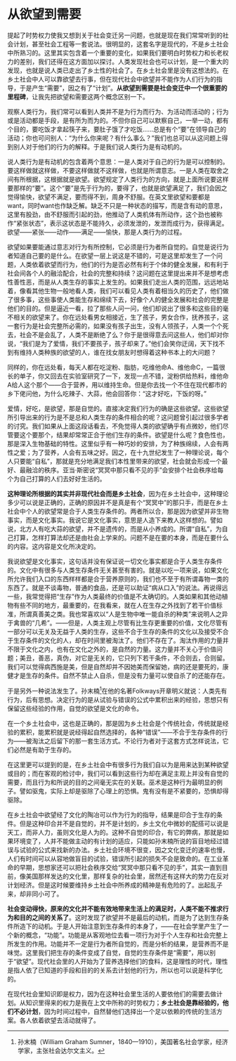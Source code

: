 # 从欲望到需要

提起了时势权力使我又想到关于社会变迁另一问题，也就是现在我们常常听到的社会计划，甚至社会工程等一套说法。很明显的，这套名字是现代的，不是乡土社会中所熟习的。这里其实包含着一个重要的变化，如果我们要明白时势权力和长老权力的差别，我们还得在这方面加以探讨。人类发现社会也可以计划，是一个重大的发现，也就是说人类已走出了乡土性的社会了。在乡土社会里是没有这想法的。在乡土社会中人可以靠欲望去行事，但在现代社会中欲望并不能作为人们行为的指导，于是产生“需要”，因之有了“计划”。**从欲望到需要是社会变迁中一个很重要的里程碑**，让我先把欲望和需要这两个概念区别一下。

观察人类行为，我们常可以看到人类并不是为行为而行为、为活动而活动的；行为或是活动都是手段，是有所为而为的。不但你自己可以默察自己，一举一动，都有个目的，要吃饭才拿起筷子来，要肚子饿了才吃饭……总是有个“要”在领导自己的活动；你也可问别人：“为什么你来呢？有什么事么？”我们也总可以从这问题上得到别人对于他们的行为的解释。于是我们说人类行为是有动机的。

说人类行为是有动机的包含着两个意思：一是人类对于自己的行为是可以控制的。要这样做就这样做，不要这样做就不这样做，也就是所谓意志。一是人类在取舍之间有所根据，这根据就是欲望。欲望规定了人类行为的方向，就是上面所说要这样要那样的“要”。这个“要”是先于行为的，要得了，也就是欲望满足了，我们会因之觉得愉快，欲望不满足，要而得不到，周身不舒服。在英文里欲望和要都是want，同时want也作缺乏解。缺乏不只是一种状态的描写，而是含有动的意思，这里有股劲，由不舒服而引起的劲，他推动了人类机体有所动作，这个劲也被称作“紧张状态”，表示这状态是不能持久，必须发泄的，发泄而成行为，获得满足。欲望——紧张——动作——满足——愉快，那是人类行为的过程。

欲望如果要能通过意志对行为有所控制，它必须是行为者所自觉的。自觉是说行为者知道自己要的是什么。在欲望一层上说这是不错的，可是这里却发生了一个问题，人类依着欲望而行为，他们的行为是否必然有利于个体的健全发展，和有利于社会间各个人的融洽配合，社会的完整和持续？这问题在这里提出来并不是想考虑性善性恶，而是从人类生存的事实上发生的。如果我们走出人类的范围，远远地站着，像看其他生物一般地看人类，我们可以看见人类有着相当久的历史了，他们做了很多事，这些事使人类能生存和绵续下去，好像个人的健全发展和社会的完整是他们的目的。但是逼近一看，拉了那些人问一问，他们却说出了很多和这些目的毫不相关的欲望来了。你在远处看男女相接近，生了孩子，男女合作，抚养孩子，这一套行为是社会完整所必需的，如果没有孩子出生，没有人领孩子，人类一个个死去，社会不是会乱了，人类不是断绝了么？你于是很得意去问这些人，他们却对你说，“我们是为了爱情，我们不要孩子，孩子却来了。”他们会笑你迂阔，天下找不到有维持人类种族的欲望的人，谁在找女朋友时想得着这种书本上的大问题？

同样的，你在远处看，每天人都在吃淀粉、脂肪，吃维他命A、维他命C，一篇很长的单子，你又回去在实验室研究了一下，发现一点不错，淀粉供给热料，维他命A给人这个那个——合于营养，用以维持生命。但是你去找一个不住在现代都市的乡下佬问他，为什么吃辣子、大蒜，他会回答你：“这才好吃，下饭的呀。”

爱情，好吃，是欲望，那是自觉的。直接决定我们行为的确是这些欲望。这些欲望所引导出来的行为是不是总和人类生存的条件相合的呢？这问题曾引起过很多学者的讨究。我们如果从上面这段话看去，不免觉得人类的欲望确乎有点微妙，他们尽管要这个要那个，结果却常常正合于他们生存的条件。欲望是什么呢？食色性也，那是深入生物基础的特性。这里似乎有一种巧妙的安排，为了种族绵续，人会有两性之爱；为了营养，人会有五味之好。因之，在十九世纪发生了一种理论说，每个人只要能“自私”，那就是充分地满足我们本性里带来的欲望，社会就会形成一个最好、最融洽的秩序。亚当·斯密说“冥冥中那只看不见的手”会安排个社会秩序给每个为自己打算的人们去好好生活的。

**这种理论所根据的其实并非现代社会而是乡土社会**，因为在乡土社会中，这种理论多少可以说是正确的，正确的原因并不是真是有个“冥冥中”的那只手，而是在乡土社会中个人的欲望常是合于人类生存条件的。两者所以合，那是因为欲望并非生物事实，而是文化事实。我说它是文化事实，意思是人造下来教人这样想的。譬如说，北方人有吃大蒜的欲望，并不是遗传的，而是从小养成的。所谓“自私”，为自己打算，怎样打算法却还是由社会上学来的。问题不是在要的本身，而是在要什么的内容。这内容是文化所决定的。

我说欲望是文化事实，这句话并没有保证说一切文化事实都是合于人类生存条件的。文化中有很多与人类生存条件无关甚至有害的。就是以吃一项来说，如果文化所允许我们入口的东西样样都是合于营养原则的，我们也不至于有所谓毒物一类的东西了。就是不谈毒物，普通的食品，还是可以助证“病从口入”的说法。再说得远一些，我常觉得把“生存”作为人类最终的价值是不太确切的。人类如果和其他动植物有些不同的地方，最重要的，在我看来，就在人在生存之外找到了若干价值标准，所谓真善美之类。我也常喜欢以“人是生物中唯一能自杀的种类”来说明人之异于禽兽的“几希”。——但是，人类主观上尽管有比生存更重要的价值，文化尽管有一部分可以无关及无益于人类的生存，这些不合于生存的条件的文化以及接受不合于生存条件的文化的人，却在时间里被淘汰了。他们不存在了。淘汰作用的力量并不限于文化之内，也有在文化之外的，是自然的力量。这力量并不关心于价值问题；美丑，善恶，真伪，对它是无关的，它只列下若干条件，不合则去，合则留。我们可以觉得病西施是美，但是自然却并不因她美而保留她，病的还是要死的，康健才是生存的条件。自然不禁止人自杀，但是没有力量可以使自杀了的还能存在。

于是另外一种说法发生了。孙末楠[^ 1]在他的名著Folkways开章明义就说：人类先有行为，后有思想。决定行为的是从试验与错误的公式中累积出来的经验，思想只有保留这些经验的作用，自觉的欲望是文化的命令。

在一个乡土社会中，这也是正确的，那是因为乡土社会是个传统社会，传统就是经验的累积，能累积就是说经得起自然选择的，各种“错误”——不合于生存条件的行为——被淘汰之后留下的那一套生活方式。不论行为者对于这套方式怎样说法，它们必然是有助于生存的。

在这里更可以提到的是，在乡土社会中有很多行为我们自以为是用来达到某种欲望或目的；而在客观的检讨中，我们可以看到这些行为却在满足主观上并没有自觉的需要，而且行为和所说的目的之间毫无实在的关联。巫术是这种行为最明显的例子。譬如驱鬼，实际上却是驱除了心理上的恐惧。鬼有没有是不紧要的，恐惧却得驱除。

在乡土社会中欲望经了文化的陶冶可以作为行为的指导，结果是印合于生存的条件。但是这种印合并不是自觉的，并不是计划的，乡土文化中微妙的配搭可以说是天工，而非人力，虽则文化是人为的。这种不自觉的印合，有它的弊病，那就是如果环境变了，人并不能做主动的有计划的适应，只能如孙末楠所说的盲目地经过错误与试验的公式来找新的办法。乡土社会环境不很变，因之文化变迁的速率也慢，人们有时间可以从容地做盲目的试验，错误所引起的损失不会是致命的。在工业革命的早期，思想家还可以把社会秩序交给“冥冥中那只看不见的手”，其实一直到目前，像美国那样发达的文化里，那样复杂的社会里，居然还有这样大的势力在反对计划经济。但是这时候要维持乡土社会中所养成的精神是有危险的了。出起乱子来，却非同小可了。

**社会变动得快，原来的文化并不能有效地带来生活上的满足时，人类不能不推求行为和目的之间的关系了**。这时发现了欲望并不是最后的动机，而是为了达到生存条件所造下的动机。于是人开始注意到生存条件的本身了，——在社会学里产生了一个新的概念，“功能”。功能是从客观地位去看一项行为对于个人生存和社会完整上所发生的作用。功能并不一定是行为者所自觉的，而是分析的结果，是营养而不是味觉。这里我们把生存的条件变成了自觉，自觉的生存条件是“需要”，用以别于“欲望”。现代社会里的人开始为了营养选择他们的食料，这是理性的时代，理性是指人依了已知道的手段和目的的关系去计划他的行为，所以也可以说是科学化的。

在现代社会里知识即是权力，因为在这种社会里生活的人要依他们的需要去做计划。从知识里得来的权力是我在上文中所称的时势权力；**乡土社会是靠经验的，他们不必计划**，因为时间过程中，自然替他们选择出一个足以依赖的传统的生活方案。各人依着欲望去活动就得了。

[^ 1]: 孙末楠（William Graham Sumner，1840—1910），美国著名社会学家，经济学家，主张社会达尔文主义。

